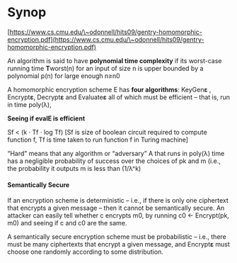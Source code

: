# Synop

[https://www.cs.cmu.edu/\~odonnell/hits09/gentry-homomorphic-encryption.pdf](https://www.cs.cmu.edu/\~odonnell/hits09/gentry-homomorphic-encryption.pdf)

An algorithm is said to have **polynomial time complexity** if its worst-case running time **T**worst(n) for an input of size n is upper bounded by a polynomial p(n) for large enough n≥n0

A homomorphic encryption scheme E has **four algorithms**: KeyGen**ε** , Encrypt**ε**, Decrypt**ε** and Evaluate**ε** all of which must be efficient – that is, run in time poly(λ),

**Seeing if evalE is efficient**

Sf < (k · Tf · log Tf) \[Sf is size of boolean circuit required to compute function f, Tf is time taken to run function f in Turing machine]

“Hard” means that any algorithm or “adversary” A that runs in poly(λ) time has a negligible probability of success over the choices of pk and m (i.e., the probability it outputs m is less than (1/λ^k)

#### Semantically Secure

&#x20; If an encryption scheme is deterministic – i.e., if there is only one ciphertext that encrypts a given message – then it cannot be semantically secure. An attacker can easily tell whether c encrypts m0, by running c0 ← Encrypt(pk, m0) and seeing if c and c0 are the same.&#x20;

A semantically secure encryption scheme must be probabilistic – i.e., there must be many ciphertexts that encrypt a given message, and Encrypt**ε** must choose one randomly according to some distribution.

###
